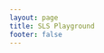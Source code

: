 ```yaml
---
layout: page
title: SLS Playground
footer: false
---
```


<script setup>
import SLSLogsearch from '@theme/src/components/SLSDemo.vue'
</script>

<SLSLogsearch  />

